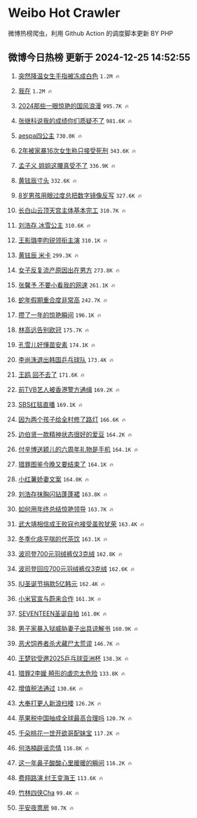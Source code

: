 # Weibo Hot Crawler 



微博热榜爬虫，利用 Github Action 的调度脚本更新 BY PHP 


## 微博今日热榜 更新于 2024-12-25 14:52:55 
1. [突然降温女生手指被冻成白色](https://s.weibo.com/weibo?q=%23%E7%AA%81%E7%84%B6%E9%99%8D%E6%B8%A9%E5%A5%B3%E7%94%9F%E6%89%8B%E6%8C%87%E8%A2%AB%E5%86%BB%E6%88%90%E7%99%BD%E8%89%B2%23&t=31&band_rank=1&Refer=top) `1.2M 🔥` 

1. [我在](https://s.weibo.com/weibo?q=%E6%88%91%E5%9C%A8&t=31&band_rank=2&Refer=top) `1.2M 🔥` 

1. [2024那些一眼惊艳的国风浪漫](https://s.weibo.com/weibo?q=%232024%E9%82%A3%E4%BA%9B%E4%B8%80%E7%9C%BC%E6%83%8A%E8%89%B3%E7%9A%84%E5%9B%BD%E9%A3%8E%E6%B5%AA%E6%BC%AB%23&t=31&band_rank=3&Refer=top) `995.7K 🔥` 

1. [张继科说我的成绩你们质疑不了](https://s.weibo.com/weibo?q=%23%E5%BC%A0%E7%BB%A7%E7%A7%91%E8%AF%B4%E6%88%91%E7%9A%84%E6%88%90%E7%BB%A9%E4%BD%A0%E4%BB%AC%E8%B4%A8%E7%96%91%E4%B8%8D%E4%BA%86%23&t=31&band_rank=4&Refer=top) `981.6K 🔥` 

1. [aespa四公主](https://s.weibo.com/weibo?q=aespa%E5%9B%9B%E5%85%AC%E4%B8%BB&t=31&band_rank=5&Refer=top) `730.0K 🔥` 

1. [2年被家暴16次女生称只接受死刑](https://s.weibo.com/weibo?q=%232%E5%B9%B4%E8%A2%AB%E5%AE%B6%E6%9A%B416%E6%AC%A1%E5%A5%B3%E7%94%9F%E7%A7%B0%E5%8F%AA%E6%8E%A5%E5%8F%97%E6%AD%BB%E5%88%91%23&t=31&band_rank=6&Refer=top) `343.6K 🔥` 

1. [孟子义 姐姐这腰真受不了](https://s.weibo.com/weibo?q=%E5%AD%9F%E5%AD%90%E4%B9%89%20%E5%A7%90%E5%A7%90%E8%BF%99%E8%85%B0%E7%9C%9F%E5%8F%97%E4%B8%8D%E4%BA%86&t=31&band_rank=7&Refer=top) `336.9K 🔥` 

1. [黄铉辰寸头](https://s.weibo.com/weibo?q=%23%E9%BB%84%E9%93%89%E8%BE%B0%E5%AF%B8%E5%A4%B4%23&t=31&band_rank=8&Refer=top) `332.6K 🔥` 

1. [8岁男孩用眼过度总把数字镜像反写](https://s.weibo.com/weibo?q=%238%E5%B2%81%E7%94%B7%E5%AD%A9%E7%94%A8%E7%9C%BC%E8%BF%87%E5%BA%A6%E6%80%BB%E6%8A%8A%E6%95%B0%E5%AD%97%E9%95%9C%E5%83%8F%E5%8F%8D%E5%86%99%23&t=31&band_rank=9&Refer=top) `327.6K 🔥` 

1. [长白山云顶天宫主体基本完工](https://s.weibo.com/weibo?q=%23%E9%95%BF%E7%99%BD%E5%B1%B1%E4%BA%91%E9%A1%B6%E5%A4%A9%E5%AE%AB%E4%B8%BB%E4%BD%93%E5%9F%BA%E6%9C%AC%E5%AE%8C%E5%B7%A5%23&t=31&band_rank=10&Refer=top) `310.7K 🔥` 

1. [刘浩存 冰雪公主](https://s.weibo.com/weibo?q=%E5%88%98%E6%B5%A9%E5%AD%98%20%E5%86%B0%E9%9B%AA%E5%85%AC%E4%B8%BB&t=31&band_rank=11&Refer=top) `310.6K 🔥` 

1. [王影璐李昀锐领衔主演](https://s.weibo.com/weibo?q=%23%E7%8E%8B%E5%BD%B1%E7%92%90%E6%9D%8E%E6%98%80%E9%94%90%E9%A2%86%E8%A1%94%E4%B8%BB%E6%BC%94%23&t=31&band_rank=12&Refer=top) `310.1K 🔥` 

1. [黄铉辰 米卡](https://s.weibo.com/weibo?q=%E9%BB%84%E9%93%89%E8%BE%B0%20%E7%B1%B3%E5%8D%A1&t=31&band_rank=13&Refer=top) `299.3K 🔥` 

1. [女子反复流产原因出在男方](https://s.weibo.com/weibo?q=%23%E5%A5%B3%E5%AD%90%E5%8F%8D%E5%A4%8D%E6%B5%81%E4%BA%A7%E5%8E%9F%E5%9B%A0%E5%87%BA%E5%9C%A8%E7%94%B7%E6%96%B9%23&t=31&band_rank=14&Refer=top) `273.8K 🔥` 

1. [张馨予 不要小看我的网速](https://s.weibo.com/weibo?q=%E5%BC%A0%E9%A6%A8%E4%BA%88%20%E4%B8%8D%E8%A6%81%E5%B0%8F%E7%9C%8B%E6%88%91%E7%9A%84%E7%BD%91%E9%80%9F&t=31&band_rank=15&Refer=top) `261.1K 🔥` 

1. [蛇年假期重合度非常高](https://s.weibo.com/weibo?q=%23%E8%9B%87%E5%B9%B4%E5%81%87%E6%9C%9F%E9%87%8D%E5%90%88%E5%BA%A6%E9%9D%9E%E5%B8%B8%E9%AB%98%23&t=31&band_rank=16&Refer=top) `242.7K 🔥` 

1. [攒了一年的惊艳瞬间](https://s.weibo.com/weibo?q=%23%E6%94%92%E4%BA%86%E4%B8%80%E5%B9%B4%E7%9A%84%E6%83%8A%E8%89%B3%E7%9E%AC%E9%97%B4%23&t=31&band_rank=17&Refer=top) `196.1K 🔥` 

1. [林高远告别欧冠](https://s.weibo.com/weibo?q=%23%E6%9E%97%E9%AB%98%E8%BF%9C%E5%91%8A%E5%88%AB%E6%AC%A7%E5%86%A0%23&t=31&band_rank=18&Refer=top) `175.7K 🔥` 

1. [孔雪儿好懂苗安素](https://s.weibo.com/weibo?q=%E5%AD%94%E9%9B%AA%E5%84%BF%E5%A5%BD%E6%87%82%E8%8B%97%E5%AE%89%E7%B4%A0&t=31&band_rank=19&Refer=top) `174.1K 🔥` 

1. [李尚洙退出韩国乒乓球队](https://s.weibo.com/weibo?q=%23%E6%9D%8E%E5%B0%9A%E6%B4%99%E9%80%80%E5%87%BA%E9%9F%A9%E5%9B%BD%E4%B9%92%E4%B9%93%E7%90%83%E9%98%9F%23&t=31&band_rank=20&Refer=top) `173.4K 🔥` 

1. [王鸥 回不去了](https://s.weibo.com/weibo?q=%E7%8E%8B%E9%B8%A5%20%E5%9B%9E%E4%B8%8D%E5%8E%BB%E4%BA%86&t=31&band_rank=21&Refer=top) `171.6K 🔥` 

1. [前TVB艺人被香港警方通缉](https://s.weibo.com/weibo?q=%23%E5%89%8DTVB%E8%89%BA%E4%BA%BA%E8%A2%AB%E9%A6%99%E6%B8%AF%E8%AD%A6%E6%96%B9%E9%80%9A%E7%BC%89%23&t=31&band_rank=22&Refer=top) `169.2K 🔥` 

1. [SBS红毯直播](https://s.weibo.com/weibo?q=%23SBS%E7%BA%A2%E6%AF%AF%E7%9B%B4%E6%92%AD%23&t=31&band_rank=23&Refer=top) `169.1K 🔥` 

1. [因为两个孩子给全村修了路灯](https://s.weibo.com/weibo?q=%E5%9B%A0%E4%B8%BA%E4%B8%A4%E4%B8%AA%E5%AD%A9%E5%AD%90%E7%BB%99%E5%85%A8%E6%9D%91%E4%BF%AE%E4%BA%86%E8%B7%AF%E7%81%AF&t=31&band_rank=24&Refer=top) `166.6K 🔥` 

1. [边伯贤一款精神状态很好的爱豆](https://s.weibo.com/weibo?q=%23%E8%BE%B9%E4%BC%AF%E8%B4%A4%E4%B8%80%E6%AC%BE%E7%B2%BE%E7%A5%9E%E7%8A%B6%E6%80%81%E5%BE%88%E5%A5%BD%E7%9A%84%E7%88%B1%E8%B1%86%23&t=31&band_rank=25&Refer=top) `164.2K 🔥` 

1. [付辛博送颖儿的六周年礼物是手机](https://s.weibo.com/weibo?q=%23%E4%BB%98%E8%BE%9B%E5%8D%9A%E9%80%81%E9%A2%96%E5%84%BF%E7%9A%84%E5%85%AD%E5%91%A8%E5%B9%B4%E7%A4%BC%E7%89%A9%E6%98%AF%E6%89%8B%E6%9C%BA%23&t=31&band_rank=26&Refer=top) `164.1K 🔥` 

1. [猎罪图鉴今晚又要结束了](https://s.weibo.com/weibo?q=%E7%8C%8E%E7%BD%AA%E5%9B%BE%E9%89%B4%E4%BB%8A%E6%99%9A%E5%8F%88%E8%A6%81%E7%BB%93%E6%9D%9F%E4%BA%86&t=31&band_rank=27&Refer=top) `164.1K 🔥` 

1. [小红薯娇妻文案](https://s.weibo.com/weibo?q=%E5%B0%8F%E7%BA%A2%E8%96%AF%E5%A8%87%E5%A6%BB%E6%96%87%E6%A1%88&t=31&band_rank=28&Refer=top) `164.0K 🔥` 

1. [刘浩存抹胸闪钻蓬蓬裙](https://s.weibo.com/weibo?q=%23%E5%88%98%E6%B5%A9%E5%AD%98%E6%8A%B9%E8%83%B8%E9%97%AA%E9%92%BB%E8%93%AC%E8%93%AC%E8%A3%99%23&t=31&band_rank=29&Refer=top) `163.8K 🔥` 

1. [如何用年终总结惊艳领导](https://s.weibo.com/weibo?q=%23%E5%A6%82%E4%BD%95%E7%94%A8%E5%B9%B4%E7%BB%88%E6%80%BB%E7%BB%93%E6%83%8A%E8%89%B3%E9%A2%86%E5%AF%BC%23&t=31&band_rank=30&Refer=top) `163.7K 🔥` 

1. [武大靖相信成王败寇也接受虽败犹荣](https://s.weibo.com/weibo?q=%23%E6%AD%A6%E5%A4%A7%E9%9D%96%E7%9B%B8%E4%BF%A1%E6%88%90%E7%8E%8B%E8%B4%A5%E5%AF%87%E4%B9%9F%E6%8E%A5%E5%8F%97%E8%99%BD%E8%B4%A5%E7%8A%B9%E8%8D%A3%23&t=31&band_rank=31&Refer=top) `163.4K 🔥` 

1. [冬季化痰平喘的代茶饮](https://s.weibo.com/weibo?q=%23%E5%86%AC%E5%AD%A3%E5%8C%96%E7%97%B0%E5%B9%B3%E5%96%98%E7%9A%84%E4%BB%A3%E8%8C%B6%E9%A5%AE%23&t=31&band_rank=32&Refer=top) `163.1K 🔥` 

1. [波司登700元羽绒裤仅3克绒](https://s.weibo.com/weibo?q=%23%E6%B3%A2%E5%8F%B8%E7%99%BB700%E5%85%83%E7%BE%BD%E7%BB%92%E8%A3%A4%E4%BB%853%E5%85%8B%E7%BB%92%23&t=31&band_rank=33&Refer=top) `162.8K 🔥` 

1. [波司登回应700元羽绒裤仅3克绒](https://s.weibo.com/weibo?q=%23%E6%B3%A2%E5%8F%B8%E7%99%BB%E5%9B%9E%E5%BA%94700%E5%85%83%E7%BE%BD%E7%BB%92%E8%A3%A4%E4%BB%853%E5%85%8B%E7%BB%92%23&t=31&band_rank=34&Refer=top) `162.6K 🔥` 

1. [IU圣诞节捐款5亿韩元](https://s.weibo.com/weibo?q=%23IU%E5%9C%A3%E8%AF%9E%E8%8A%82%E6%8D%90%E6%AC%BE5%E4%BA%BF%E9%9F%A9%E5%85%83%23&t=31&band_rank=35&Refer=top) `162.4K 🔥` 

1. [小米官宣与蔚来合作](https://s.weibo.com/weibo?q=%23%E5%B0%8F%E7%B1%B3%E5%AE%98%E5%AE%A3%E4%B8%8E%E8%94%9A%E6%9D%A5%E5%90%88%E4%BD%9C%23&t=31&band_rank=36&Refer=top) `161.3K 🔥` 

1. [SEVENTEEN圣诞自拍](https://s.weibo.com/weibo?q=SEVENTEEN%E5%9C%A3%E8%AF%9E%E8%87%AA%E6%8B%8D&t=31&band_rank=37&Refer=top) `161.0K 🔥` 

1. [男子家暴入狱威胁妻子出具谅解书](https://s.weibo.com/weibo?q=%23%E7%94%B7%E5%AD%90%E5%AE%B6%E6%9A%B4%E5%85%A5%E7%8B%B1%E5%A8%81%E8%83%81%E5%A6%BB%E5%AD%90%E5%87%BA%E5%85%B7%E8%B0%85%E8%A7%A3%E4%B9%A6%23&t=31&band_rank=38&Refer=top) `160.9K 🔥` 

1. [恶犬饲养者杀犬藏尸太荒谬](https://s.weibo.com/weibo?q=%23%E6%81%B6%E7%8A%AC%E9%A5%B2%E5%85%BB%E8%80%85%E6%9D%80%E7%8A%AC%E8%97%8F%E5%B0%B8%E5%A4%AA%E8%8D%92%E8%B0%AC%23&t=31&band_rank=39&Refer=top) `146.7K 🔥` 

1. [王楚钦受邀2025乒乓球亚洲杯](https://s.weibo.com/weibo?q=%23%E7%8E%8B%E6%A5%9A%E9%92%A6%E5%8F%97%E9%82%802025%E4%B9%92%E4%B9%93%E7%90%83%E4%BA%9A%E6%B4%B2%E6%9D%AF%23&t=31&band_rank=40&Refer=top) `138.3K 🔥` 

1. [猎罪2李媛 畸形的虐恋太危险](https://s.weibo.com/weibo?q=%E7%8C%8E%E7%BD%AA2%E6%9D%8E%E5%AA%9B%20%E7%95%B8%E5%BD%A2%E7%9A%84%E8%99%90%E6%81%8B%E5%A4%AA%E5%8D%B1%E9%99%A9&t=31&band_rank=41&Refer=top) `133.8K 🔥` 

1. [增值税法通过](https://s.weibo.com/weibo?q=%23%E5%A2%9E%E5%80%BC%E7%A8%8E%E6%B3%95%E9%80%9A%E8%BF%87%23&t=31&band_rank=42&Refer=top) `130.6K 🔥` 

1. [大奉打更人新浪扫楼](https://s.weibo.com/weibo?q=%23%E5%A4%A7%E5%A5%89%E6%89%93%E6%9B%B4%E4%BA%BA%E6%96%B0%E6%B5%AA%E6%89%AB%E6%A5%BC%23&t=31&band_rank=43&Refer=top) `126.2K 🔥` 

1. [苹果税中国抽成全球最高合理吗](https://s.weibo.com/weibo?q=%23%E8%8B%B9%E6%9E%9C%E7%A8%8E%E4%B8%AD%E5%9B%BD%E6%8A%BD%E6%88%90%E5%85%A8%E7%90%83%E6%9C%80%E9%AB%98%E5%90%88%E7%90%86%E5%90%97%23&t=31&band_rank=44&Refer=top) `120.7K 🔥` 

1. [千朵桃花一世开欲哥配妹宝](https://s.weibo.com/weibo?q=%E5%8D%83%E6%9C%B5%E6%A1%83%E8%8A%B1%E4%B8%80%E4%B8%96%E5%BC%80%E6%AC%B2%E5%93%A5%E9%85%8D%E5%A6%B9%E5%AE%9D&t=31&band_rank=45&Refer=top) `117.2K 🔥` 

1. [何浩楠辟谣恋情](https://s.weibo.com/weibo?q=%23%E4%BD%95%E6%B5%A9%E6%A5%A0%E8%BE%9F%E8%B0%A3%E6%81%8B%E6%83%85%23&t=31&band_rank=46&Refer=top) `116.8K 🔥` 

1. [这一年鼻子酸酸心里暖暖的瞬间](https://s.weibo.com/weibo?q=%23%E8%BF%99%E4%B8%80%E5%B9%B4%E9%BC%BB%E5%AD%90%E9%85%B8%E9%85%B8%E5%BF%83%E9%87%8C%E6%9A%96%E6%9A%96%E7%9A%84%E7%9E%AC%E9%97%B4%23&t=31&band_rank=47&Refer=top) `116.2K 🔥` 

1. [费翔路演 纣王变海王](https://s.weibo.com/weibo?q=%E8%B4%B9%E7%BF%94%E8%B7%AF%E6%BC%94%20%E7%BA%A3%E7%8E%8B%E5%8F%98%E6%B5%B7%E7%8E%8B&t=31&band_rank=48&Refer=top) `113.6K 🔥` 

1. [竹林四侠Cha](https://s.weibo.com/weibo?q=%23%E7%AB%B9%E6%9E%97%E5%9B%9B%E4%BE%A0Cha%23&t=31&band_rank=49&Refer=top) `99.4K 🔥` 

1. [平安夜票房](https://s.weibo.com/weibo?q=%E5%B9%B3%E5%AE%89%E5%A4%9C%E7%A5%A8%E6%88%BF&t=31&band_rank=50&Refer=top) `98.7K 🔥` 

